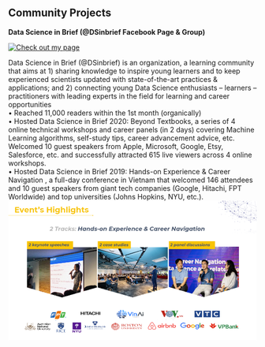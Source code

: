 ## Community Projects

**Data Science in Brief (@DSinbrief Facebook Page & Group)**

[![Check out my page](https://img.shields.io/badge/Facebook-View_My_Page-blue?logo=facebook)](https://www.facebook.com/DSinbrief/)

<div> Data Science in Brief (@DSinbrief) is an organization, a learning community that aims at 1) sharing knowledge to inspire young learners and to keep experienced scientists updated with state-of-the-art practices & applications; and 2) connecting young Data Science enthusiasts – learners – practitioners with leading experts in the field for learning and career opportunities
<br>
• Reached 11,000 readers within the 1st month (organically) <br>
• Hosted Data Science in Brief 2020: Beyond Textbooks, a series of 4 online technical workshops and career panels (in 2 days) covering Machine Learning algorithms, self-study tips, career advancement advice, etc. Welcomed 10 guest speakers from Apple, Microsoft, Google, Etsy, Salesforce, etc. and successfully attracted 615 live viewers across 4 online workshops. <br>
• Hosted Data Science in Brief 2019: Hands-on Experience & Career Navigation , a full-day conference in Vietnam that welcomed 146 attendees and 10 guest speakers from giant tech companies (Google, Hitachi, FPT Worldwide) and top universities (Johns Hopkins, NYU, etc.).
  
</div>
<center><img src="/images/DSinbrief_event.png"/></center>
